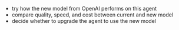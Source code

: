 - try how the new model from OpenAI performs on this agent
- compare quality, speed, and cost between current and new model
- decide whether to upgrade the agent to use the new model
